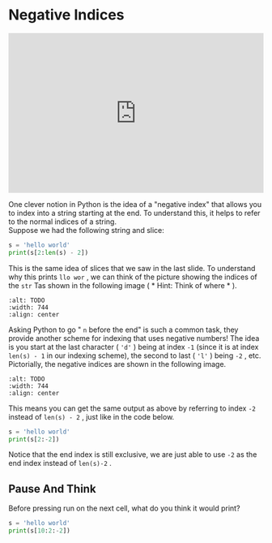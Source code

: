 # Negative Indices

<div style="position: relative; padding-bottom: 62.5%; height: 0;">
    <iframe src="https://www.loom.com/share/2c14882d5c6f4328961b933d58c5c7d9?sharedAppSource=personal_library" frameborder="0" webkitallowfullscreen mozallowfullscreen allowfullscreen style="position: absolute; top: 0; left: 0; width: 100%; height: 100%;"></iframe>
</div>

One clever notion in Python is the idea of a "negative index" that allows you to index into a string starting at the end. To understand this, it helps to refer to the normal indices of a string.  
Suppose we had the following string and slice:  
```py
s = 'hello world'
print(s[2:len(s) - 2])
```

This is the same idea of slices that we saw in the last slide. To understand why this prints `llo wor` , we can think of the picture showing the indices of the `str` Tas shown in the following image ( *
			Hint: Think of where 
			* ).  
```{image} https://static.us.edusercontent.com/files/O6DgXxSxp4AtJg2JsGibHOpf
:alt: TODO
:width: 744
:align: center
```

Asking Python to go " `n` before the end" is such a common task, they provide another scheme for indexing that uses negative numbers! The idea is you start at the last character ( `'d'` ) being at index `-1` (since it is at index `len(s) - 1` in our indexing scheme), the second to last ( `'l'` ) being `-2` , etc. Pictorially, the negative indices are shown in the following image.  
```{image} https://static.us.edusercontent.com/files/oeDlJkGmqUtQXpUmO1wtDBXH
:alt: TODO
:width: 744
:align: center
```

This means you can get the same output as above by referring to index `-2` instead of `len(s) - 2` , just like in the code below.  
```py
s = 'hello world'
print(s[2:-2])
```

Notice that the end index is still exclusive, we are just able to use `-2` as the end index instead of `len(s)-2` .  
##  Pause And Think  

Before pressing run on the next cell, what do you think it would print?  
```py
s = 'hello world'
print(s[10:2:-2])
```

